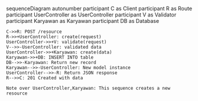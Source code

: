 sequenceDiagram
    autonumber
    participant C as Client
    participant R as Route
    participant UserController as UserController
    participant V as Validator
    participant Karyawan as Karyawan
    participant DB as Database
    
    C->>R: POST /resource
    R->>+UserController: create(request)
    UserController->>+V: validate(request)
    V-->>-UserController: validated data
    UserController->>+Karyawan: create(data)
    Karyawan->>+DB: INSERT INTO table
    DB-->>-Karyawan: Return new record
    Karyawan-->>-UserController: New model instance
    UserController-->>-R: Return JSON response
    R-->>C: 201 Created with data
    
    Note over UserController,Karyawan: This sequence creates a new resource
  